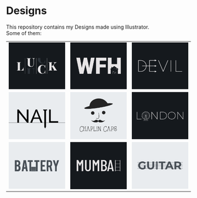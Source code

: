 # Designs
This repository contains my Designs made using Illustrator.<br>
Some of them:<br>
<table>
<tr><td><img src="./2020-12/png/06.12.2020.png"></td><td><img src="./2021-01/png/05.01.2021.png"></td><td><img src="./2020-12/png/10.12.2020.png"></td></tr>
<tr><td><img src="./2020-11/png/24.11.2020.png"></td><td><img src="./2020-11/png/18.11.2020.png"></td><td><img src="./2020-12/png/16.12.2020.png"></td></tr>
<tr><td><img src="./2020-11/png/28.11.2020.png"></td><td><img src="./2020-12/png/27.12.2020.png"></td><td><img src="./2020-12/png/02.12.2020.png"></td></tr>
</table>
